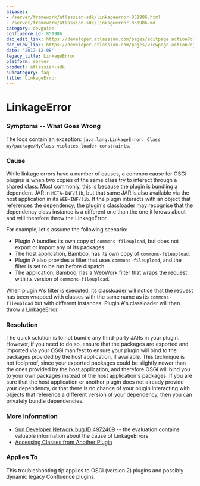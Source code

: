 ```yaml
---
aliases:
- /server/framework/atlassian-sdk/linkageerror-851986.html
- /server/framework/atlassian-sdk/linkageerror-851986.md
category: devguide
confluence_id: 851986
dac_edit_link: https://developer.atlassian.com/pages/editpage.action?cjm=wozere&pageId=851986
dac_view_link: https://developer.atlassian.com/pages/viewpage.action?cjm=wozere&pageId=851986
date: '2017-12-08'
legacy_title: LinkageError
platform: server
product: atlassian-sdk
subcategory: faq
title: LinkageError
---
```

# LinkageError

### Symptoms -- What Goes Wrong

The logs contain an exception: `java.lang.LinkageError: Class my/package/MyClass violates loader constraints`.

### Cause

While linkage errors have a number of causes, a common cause for OSGi plugins is when two copies of the same class try to interact through a shared class. Most commonly, this is because the plugin is bundling a dependent JAR in `META-INF/lib`, but that same JAR is also available via the host application in its `WEB-INF/lib`. If the plugin interacts with an object that references the dependency, the plugin's classloader may recognise that the dependency class instance is a different one than the one it knows about and will therefore throw the LinkageError.

For example, let's assume the following scenario:

-   Plugin A bundles its own copy of `commons-fileupload`, but does not export or import any of its packages
-   The host application, Bamboo, has its own copy of `commons-fileupload`.
-   Plugin A also provides a filter that uses `commons-fileupload`, and the filter is set to be run before dispatch.
-   The application, Bamboo, has a WebWork filter that wraps the request with its version of `commons-fileupload`.

When plugin A's filter is executed, its classloader will notice that the request has been wrapped with classes with the same name as its `commons-fileupload` but with different instances. Plugin A's classloader will then throw a LinkageError.

### Resolution

The quick solution is to not bundle any third-party JARs in your plugin. However, if you need to do so, ensure that the packages are exported and imported via your OSGi manifest to ensure your plugin will bind to the packages provided by the host application, if available. This technique is not foolproof, since your exported packages could be slightly newer than the ones provided by the host application, and therefore OSGi will bind you to your own packages instead of the host application's packages. If you are sure that the host application or another plugin does not already provide your dependency, or that there is no chance of your plugin interacting with objects that reference a different version of your dependency, then you can privately bundle dependencies.

### More Information

-   <a href="http://bugs.sun.com/bugdatabase/view_bug.do?bug_id=4972409" class="external-link">Sun Developer Network bug ID 4972409</a> -- the evaluation contains valuable information about the cause of LinkageErrors
-   [Accessing Classes from Another Plugin](/server/framework/atlassian-sdk/accessing-classes-from-another-plugin)

### Applies To

This troubleshooting tip applies to OSGi (version 2) plugins and possibly dynamic legacy Confluence plugins.

































































































































































































































































































































































































